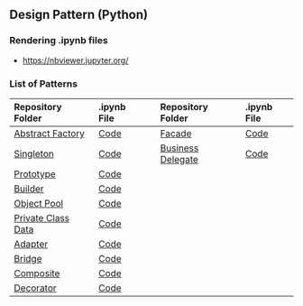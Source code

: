 ## Design Pattern (Python)

### Rendering .ipynb files
- https://nbviewer.jupyter.org/

### List of Patterns
| Repository Folder | .ipynb File | | Repository Folder | .ipynb File |
|:------------- |:-------------|:-------------|:------------- |:-------------|
|[Abstract Factory](https://github.com/welmends/DesignPatternPy/tree/master/AbstractFactory)|[Code](https://github.com/welmends/DesignPatternPy/blob/master/AbstractFactory/AbstractFactory.ipynb)| |[Facade](https://github.com/welmends/DesignPatternPy/blob/master/Facade)|[Code](https://github.com/welmends/DesignPatternPy/blob/master/Facade/Facade.ipynb)|
|[Singleton](https://github.com/welmends/DesignPatternPy/tree/master/Singleton)|[Code](https://github.com/welmends/DesignPatternPy/blob/master/Singleton/Singleton.ipynb)| |[Business Delegate](https://github.com/welmends/DesignPatternPy/blob/master/BusinessDelegate)|[Code](https://github.com/welmends/DesignPatternPy/blob/master/BusinessDelegate/BusinessDelegate.ipynb)|
|[Prototype](https://github.com/welmends/DesignPatternPy/blob/master/Prototype)|[Code](https://github.com/welmends/DesignPatternPy/blob/master/Prototype/Prototype.ipynb)|
|[Builder](https://github.com/welmends/DesignPatternPy/blob/master/Builder)|[Code](https://github.com/welmends/DesignPatternPy/blob/master/Builder/Builder.ipynb)|
|[Object Pool](https://github.com/welmends/DesignPatternPy/blob/master/ObjectPool)|[Code](https://github.com/welmends/DesignPatternPy/blob/master/ObjectPool/ObjectPool.ipynb)|
|[Private Class Data](https://github.com/welmends/DesignPatternPy/blob/master/PrivateClassData)|[Code](https://github.com/welmends/DesignPatternPy/blob/master/PrivateClassData/PrivateClassData.ipynb)|
|[Adapter](https://github.com/welmends/DesignPatternPy/blob/master/Adapter)|[Code](https://github.com/welmends/DesignPatternPy/blob/master/Adapter/Adapter.ipynb)|
|[Bridge](https://github.com/welmends/DesignPatternPy/blob/master/Bridge)|[Code](https://github.com/welmends/DesignPatternPy/blob/master/Bridge/Bridge.ipynb)|
|[Composite](https://github.com/welmends/DesignPatternPy/blob/master/Composite)|[Code](https://github.com/welmends/DesignPatternPy/blob/master/Composite/Composite.ipynb)|
|[Decorator](https://github.com/welmends/DesignPatternPy/blob/master/Decorator)|[Code](https://github.com/welmends/DesignPatternPy/blob/master/Decorator/Decorator.ipynb)|
